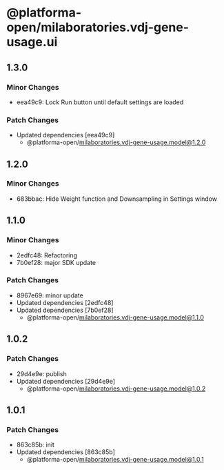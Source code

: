 # @platforma-open/milaboratories.vdj-gene-usage.ui

## 1.3.0

### Minor Changes

- eea49c9: Lock Run button until default settings are loaded

### Patch Changes

- Updated dependencies [eea49c9]
  - @platforma-open/milaboratories.vdj-gene-usage.model@1.2.0

## 1.2.0

### Minor Changes

- 683bbac: Hide Weight function and Downsampling in Settings window

## 1.1.0

### Minor Changes

- 2edfc48: Refactoring
- 7b0ef28: major SDK update

### Patch Changes

- 8967e69: minor update
- Updated dependencies [2edfc48]
- Updated dependencies [7b0ef28]
  - @platforma-open/milaboratories.vdj-gene-usage.model@1.1.0

## 1.0.2

### Patch Changes

- 29d4e9e: publish
- Updated dependencies [29d4e9e]
  - @platforma-open/milaboratories.vdj-gene-usage.model@1.0.2

## 1.0.1

### Patch Changes

- 863c85b: init
- Updated dependencies [863c85b]
  - @platforma-open/milaboratories.vdj-gene-usage.model@1.0.1
